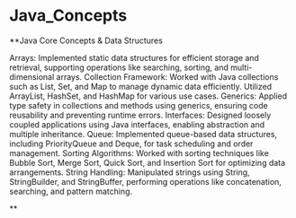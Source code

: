 # Java_Concepts

**Java Core Concepts & Data Structures

Arrays: Implemented static data structures for efficient storage and retrieval, supporting operations like searching, sorting, and multi-dimensional arrays.
Collection Framework: Worked with Java collections such as List, Set, and Map to manage dynamic data efficiently. Utilized ArrayList, HashSet, and HashMap for various use cases.
Generics: Applied type safety in collections and methods using generics, ensuring code reusability and preventing runtime errors.
Interfaces: Designed loosely coupled applications using Java interfaces, enabling abstraction and multiple inheritance.
Queue: Implemented queue-based data structures, including PriorityQueue and Deque, for task scheduling and order management.
Sorting Algorithms: Worked with sorting techniques like Bubble Sort, Merge Sort, Quick Sort, and Insertion Sort for optimizing data arrangements.
String Handling: Manipulated strings using String, StringBuilder, and StringBuffer, performing operations like concatenation, searching, and pattern matching.






**
